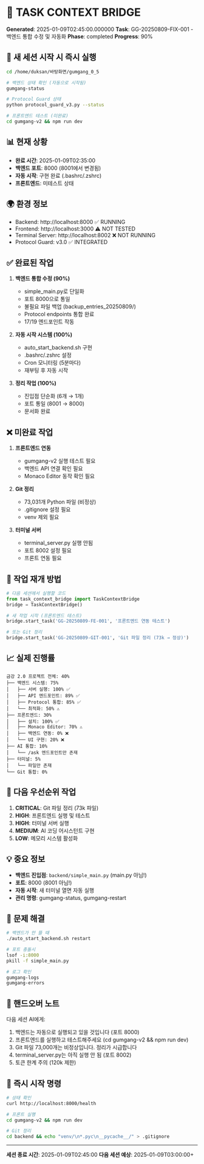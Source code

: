 # 🌉 TASK CONTEXT BRIDGE
**Generated**: 2025-01-09T02:45:00.000000
**Task**: GG-20250809-FIX-001 - 백엔드 통합 수정 및 자동화
**Phase**: completed
**Progress**: 90%

## 🚨 새 세션 시작 시 즉시 실행
```bash
cd /home/duksan/바탕화면/gumgang_0_5

# 백엔드 상태 확인 (자동으로 시작됨)
gumgang-status

# Protocol Guard 상태
python protocol_guard_v3.py --status

# 프론트엔드 테스트 (미완료)
cd gumgang-v2 && npm run dev
```

## 📊 현재 상황
- **완료 시간**: 2025-01-09T02:35:00
- **백엔드 포트**: 8000 (8001에서 변경됨)
- **자동 시작**: 구현 완료 (.bashrc/.zshrc)
- **프론트엔드**: 미테스트 상태

## 🌍 환경 정보
- Backend: http://localhost:8000 ✅ RUNNING
- Frontend: http://localhost:3000 ⚠️ NOT TESTED
- Terminal Server: http://localhost:8002 ❌ NOT RUNNING
- Protocol Guard: v3.0 ✅ INTEGRATED

## ✅ 완료된 작업
1. **백엔드 통합 수정 (90%)**
   - simple_main.py로 단일화
   - 포트 8000으로 통일
   - 불필요 파일 백업 (backup_entries_20250809/)
   - Protocol endpoints 통합 완료
   - 17/19 엔드포인트 작동

2. **자동 시작 시스템 (100%)**
   - auto_start_backend.sh 구현
   - .bashrc/.zshrc 설정
   - Cron 모니터링 (5분마다)
   - 재부팅 후 자동 시작

3. **정리 작업 (100%)**
   - 진입점 단순화 (6개 → 1개)
   - 포트 통일 (8001 → 8000)
   - 문서화 완료

## ❌ 미완료 작업
1. **프론트엔드 연동**
   - gumgang-v2 실행 테스트 필요
   - 백엔드 API 연결 확인 필요
   - Monaco Editor 동작 확인 필요

2. **Git 정리**
   - 73,031개 Python 파일 (비정상)
   - .gitignore 설정 필요
   - venv 제외 필요

3. **터미널 서버**
   - terminal_server.py 실행 안됨
   - 포트 8002 설정 필요
   - 프론트 연동 필요

## 🔄 작업 재개 방법
```python
# 다음 세션에서 실행할 코드
from task_context_bridge import TaskContextBridge
bridge = TaskContextBridge()

# 새 작업 시작 (프론트엔드 테스트)
bridge.start_task('GG-20250809-FE-001', '프론트엔드 연동 테스트')

# 또는 Git 정리
bridge.start_task('GG-20250809-GIT-001', 'Git 파일 정리 (73k → 정상)')
```

## 📈 실제 진행률
```
금강 2.0 프로젝트 전체: 40%
├── 백엔드 시스템: 75%
│   ├── 서버 실행: 100% ✅
│   ├── API 엔드포인트: 89% ✅
│   ├── Protocol 통합: 85% ✅
│   └── 최적화: 50% ⚠️
├── 프론트엔드: 30%
│   ├── 설치: 100% ✅
│   ├── Monaco Editor: 70% ⚠️
│   ├── 백엔드 연동: 0% ❌
│   └── UI 구현: 20% ❌
├── AI 통합: 10%
│   └── /ask 엔드포인트만 존재
├── 터미널: 5%
│   └── 파일만 존재
└── Git 통합: 0%
```

## 🎯 다음 우선순위 작업
1. **CRITICAL**: Git 파일 정리 (73k 파일)
2. **HIGH**: 프론트엔드 실행 및 테스트
3. **HIGH**: 터미널 서버 실행
4. **MEDIUM**: AI 코딩 어시스턴트 구현
5. **LOW**: 메모리 시스템 활성화

## 💡 중요 정보
- **백엔드 진입점**: `backend/simple_main.py` (main.py 아님!)
- **포트**: 8000 (8001 아님!)
- **자동 시작**: 새 터미널 열면 자동 실행
- **관리 명령**: gumgang-status, gumgang-restart

## 🔧 문제 해결
```bash
# 백엔드가 안 뜰 때
./auto_start_backend.sh restart

# 포트 충돌시
lsof -i:8000
pkill -f simple_main.py

# 로그 확인
gumgang-logs
gumgang-errors
```

## 📝 핸드오버 노트
다음 세션 AI에게:

1. 백엔드는 자동으로 실행되고 있을 것입니다 (포트 8000)
2. 프론트엔드를 실행하고 테스트해주세요 (cd gumgang-v2 && npm run dev)
3. Git 파일 73,000개는 비정상입니다. 정리가 시급합니다
4. terminal_server.py는 아직 실행 안 됨 (포트 8002)
5. 토큰 한계 주의 (120k 제한)

## 🚀 즉시 시작 명령
```bash
# 상태 확인
curl http://localhost:8000/health

# 프론트 실행
cd gumgang-v2 && npm run dev

# Git 정리
cd backend && echo "venv/\n*.pyc\n__pycache__/" > .gitignore
```

---
**세션 종료 시간**: 2025-01-09T02:45:00
**다음 세션 예상**: 2025-01-09T03:00:00+